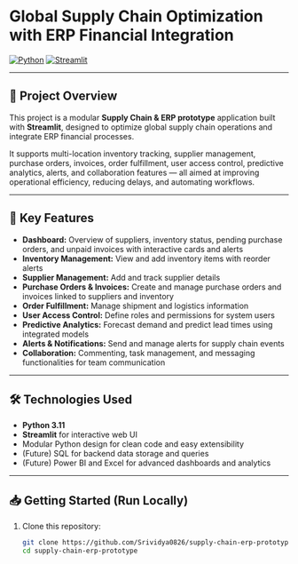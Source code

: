 # Global Supply Chain Optimization with ERP Financial Integration

[![Python](https://img.shields.io/badge/python-3.11-blue.svg)](https://www.python.org/)
[![Streamlit](https://img.shields.io/badge/streamlit-v1.XX-green.svg)](https://streamlit.io/)

---

## 🚀 Project Overview

This project is a modular **Supply Chain & ERP prototype** application built with **Streamlit**, designed to optimize global supply chain operations and integrate ERP financial processes.

It supports multi-location inventory tracking, supplier management, purchase orders, invoices, order fulfillment, user access control, predictive analytics, alerts, and collaboration features — all aimed at improving operational efficiency, reducing delays, and automating workflows.

---

## 🎯 Key Features

- **Dashboard:** Overview of suppliers, inventory status, pending purchase orders, and unpaid invoices with interactive cards and alerts  
- **Inventory Management:** View and add inventory items with reorder alerts  
- **Supplier Management:** Add and track supplier details  
- **Purchase Orders & Invoices:** Create and manage purchase orders and invoices linked to suppliers and inventory  
- **Order Fulfillment:** Manage shipment and logistics information  
- **User Access Control:** Define roles and permissions for system users  
- **Predictive Analytics:** Forecast demand and predict lead times using integrated models  
- **Alerts & Notifications:** Send and manage alerts for supply chain events  
- **Collaboration:** Commenting, task management, and messaging functionalities for team communication

---

## 🛠️ Technologies Used

- **Python 3.11**  
- **Streamlit** for interactive web UI  
- Modular Python design for clean code and easy extensibility  
- (Future) SQL for backend data storage and queries  
- (Future) Power BI and Excel for advanced dashboards and analytics

---

## 📥 Getting Started (Run Locally)

1. Clone this repository:
   ```bash
   git clone https://github.com/Srividya0826/supply-chain-erp-prototype.git
   cd supply-chain-erp-prototype
